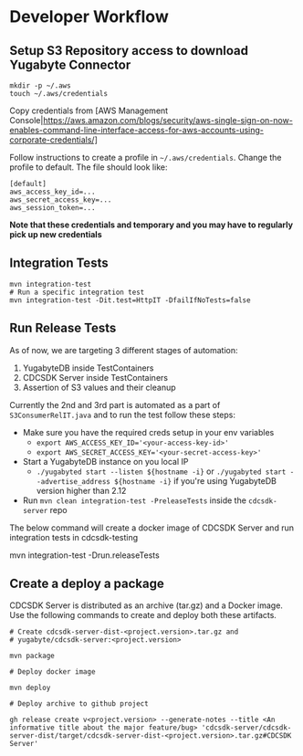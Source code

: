 # Developer Workflow

## Setup S3 Repository access to download Yugabyte Connector


    mkdir -p ~/.aws
    touch ~/.aws/credentials


Copy credentials from [AWS Management
Console|https://aws.amazon.com/blogs/security/aws-single-sign-on-now-enables-command-line-interface-access-for-aws-accounts-using-corporate-credentials/]


Follow instructions to create a profile in `~/.aws/credentials`. Change the
profile to default. The file should look like:


    [default]
    aws_access_key_id=...
    aws_secret_access_key=...
    aws_session_token=...


**Note that these credentials and temporary and you may have to regularly pick
up new credentials**

## Integration Tests


    mvn integration-test
    # Run a specific integration test
    mvn integration-test -Dit.test=HttpIT -DfailIfNoTests=false

## Run Release Tests

As of now, we are targeting 3 different stages of automation:
1. YugabyteDB inside TestContainers
2. CDCSDK Server inside TestContainers
3. Assertion of S3 values and their cleanup

Currently the 2nd and 3rd part is automated as a part of `S3ConsumerRelIT.java` and to run the test follow these steps:
* Make sure you have the required creds setup in your env variables
  * `export AWS_ACCESS_KEY_ID='<your-access-key-id>'`
  * `export AWS_SECRET_ACCESS_KEY='<your-secret-access-key>'`
* Start a YugabyteDB instance on you local IP
  * `./yugabyted start --listen ${hostname -i}` or `./yugabyted start --advertise_address ${hostname -i}` if you're using YugabyteDB version higher than 2.12
* Run `mvn clean integration-test -PreleaseTests` inside the `cdcsdk-server` repo

The below command will create a docker image of CDCSDK Server and run
integration tests in cdcsdk-testing


   mvn integration-test -Drun.releaseTests


## Create a deploy a package

CDCSDK Server is distributed as an archive (tar.gz) and a Docker image. Use the
following commands to create and deploy both these artifacts.


    # Create cdcsdk-server-dist-<project.version>.tar.gz and
    # yugabyte/cdcsdk-server:<project.version>

    mvn package

    # Deploy docker image

    mvn deploy

    # Deploy archive to github project

    gh release create v<project.version> --generate-notes --title <An informative title about the major feature/bug> 'cdcsdk-server/cdcsdk-server-dist/target/cdcsdk-server-dist-<project.version>.tar.gz#CDCSDK Server'
